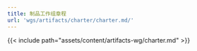 ```yaml
---
title: 制品工作组章程
url: 'wgs/artifacts/charter/charter.md/'
---
```

{{< include path="assets/content/artifacts-wg/charter.md" >}}
